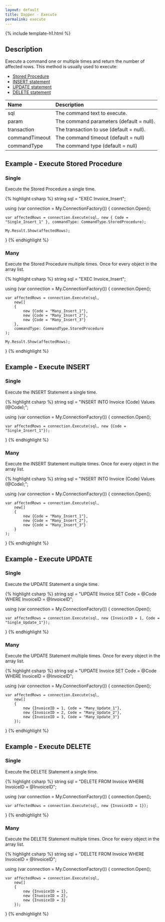```yaml
---
layout: default
title: Dapper - Execute 
permalink: execute
---
```


{% include template-h1.html %}

## Description
Execute a command one or multiple times and return the number of affected rows. This method is usually used to execute:
- [Stored Procedure](#example---execute-stored-procedure)
- [INSERT statement](#example---execute-insert)
- [UPDATE statement](#example---execute-update)
- [DELETE statement](#example---execute-delete)

| Name | Description |
| :--- | :---------- |
| sql            | The command text to execute. |
| param          | The command parameters (default = null). |
| transaction    | The transaction to use (default = null). |
| commandTimeout | The command timeout (default = null) |
| commandType    | The command type (default = null) |

## Example - Execute Stored Procedure

### Single
Execute the Stored Procedure a single time.

{% highlight csharp %}
string sql = "EXEC Invoice_Insert";

using (var connection = My.ConnectionFactory())
{
    connection.Open();

    var affectedRows = connection.Execute(sql, new { Code = "Single_Insert_1" }, commandType: CommandType.StoredProcedure);

    My.Result.Show(affectedRows);
}
{% endhighlight %}

### Many
Execute the Stored Procedure multiple times. Once for every object in the array list.

{% highlight csharp %}
string sql = "EXEC Invoice_Insert";

using (var connection = My.ConnectionFactory())
{
    connection.Open();

    var affectedRows = connection.Execute(sql,
        new[]
        {
            new {Code = "Many_Insert_1"},
            new {Code = "Many_Insert_2"},
            new {Code = "Many_Insert_3"}
        },
        commandType: CommandType.StoredProcedure
    );

    My.Result.Show(affectedRows);
}
{% endhighlight %}

## Example - Execute INSERT

### Single
Execute the INSERT Statement a single time.

{% highlight csharp %}
string sql = "INSERT INTO Invoice (Code) Values (@Code);";

using (var connection = My.ConnectionFactory())
{
    connection.Open();

    var affectedRows = connection.Execute(sql, new {Code = "Single_Insert_1"});
}
{% endhighlight %}

### Many
Execute the INSERT Statement multiple times. Once for every object in the array list.

{% highlight csharp %}
string sql = "INSERT INTO Invoice (Code) Values (@Code);";

using (var connection = My.ConnectionFactory())
{
    connection.Open();

    var affectedRows = connection.Execute(sql,
        new[]
        {
            new {Code = "Many_Insert_1"},
            new {Code = "Many_Insert_2"},
            new {Code = "Many_Insert_3"}
        }
    );
}
{% endhighlight %}

## Example - Execute UPDATE

### Single
Execute the UPDATE Statement a single time.

{% highlight csharp %}
string sql = "UPDATE Invoice SET Code = @Code WHERE InvoiceID = @InvoiceID";

using (var connection = My.ConnectionFactory())
{
    connection.Open();

    var affectedRows = connection.Execute(sql, new {InvoiceID = 1, Code = "Single_Update_1"});
}
{% endhighlight %}

### Many
Execute the UPDATE Statement multiple times. Once for every object in the array list.

{% highlight csharp %}
string sql = "UPDATE Invoice SET Code = @Code WHERE InvoiceID = @InvoiceID";

using (var connection = My.ConnectionFactory())
{
    connection.Open();

    var affectedRows = connection.Execute(sql,
        new[]
        {
            new {InvoiceID = 1, Code = "Many_Update_1"},
            new {InvoiceID = 2, Code = "Many_Update_2"},
            new {InvoiceID = 3, Code = "Many_Update_3"}
        });
}
{% endhighlight %}

## Example - Execute DELETE

### Single
Execute the DELETE Statement a single time.

{% highlight csharp %}
string sql = "DELETE FROM Invoice WHERE InvoiceID = @InvoiceID";

using (var connection = My.ConnectionFactory())
{
    connection.Open();

    var affectedRows = connection.Execute(sql, new {InvoiceID = 1});
}
{% endhighlight %}

### Many
Execute the DELETE Statement multiple times. Once for every object in the array list.

{% highlight csharp %}
string sql = "DELETE FROM Invoice WHERE InvoiceID = @InvoiceID";

using (var connection = My.ConnectionFactory())
{
    connection.Open();

    var affectedRows = connection.Execute(sql,
        new[]
        {
            new {InvoiceID = 1},
            new {InvoiceID = 2},
            new {InvoiceID = 3}
        });
}
{% endhighlight %}
